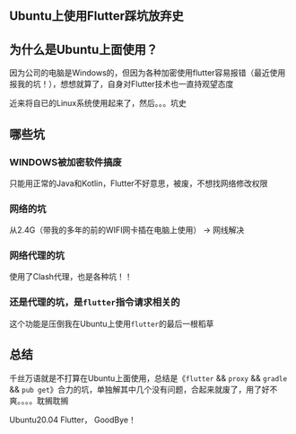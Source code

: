 Ubuntu上使用Flutter踩坑放弃史
---

## 为什么是Ubuntu上面使用？

因为公司的电脑是Windows的，但因为各种加密使用flutter容易报错（最近使用报我的坑！），想想就算了，自身对Flutter技术也一直持观望态度

近来将自已的Linux系统使用起来了，然后。。。坑史


## 哪些坑

### WINDOWS被加密软件搞废

只能用正常的Java和Kotlin，Flutter不好意思，被废，不想找网络修改权限

### 网络的坑

从2.4G（带我的多年的前的WIFI网卡插在电脑上使用） -> 网线解决

### 网络代理的坑

使用了Clash代理，也是各种坑！！

### 还是代理的坑，是`flutter`指令请求相关的

这个功能是压倒我在Ubuntu上使用`flutter`的最后一根稻草

## 总结

千丝万语就是不打算在Ubuntu上面使用，总结是《`flutter` && `proxy` && `gradle` && `pub get`》合力的坑，单独解其中几个没有问题，合起来就废了，用了好不爽。。。。耽搁耽搁

Ubuntu20.04 Flutter， GoodBye！
